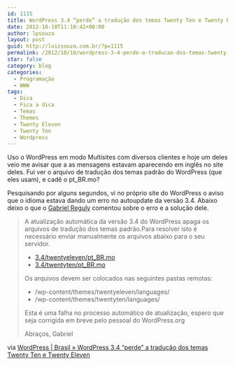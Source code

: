 ```yaml
---
id: 1115
title: WordPress 3.4 “perde” a tradução dos temas Twenty Ten e Twenty Eleven
date: 2012-10-10T11:10:42+00:00
author: lpsouza
layout: post
guid: http://luizsouza.com.br/?p=1115
permalink: /2012/10/10/wordpress-3-4-perde-a-traducao-dos-temas-twenty-ten-e-twenty-eleven/
star: false
category: blog
categories:
  - Programação
  - WWW
tags:
  - Dica
  - Fica a dica
  - Temas
  - Themes
  - Twenty Eleven
  - Twenty Ten
  - Wordpress
---
```

Uso o WordPress em modo Multisites com diversos clientes e hoje um deles veio me avisar que a as mensagens estavam aparecendo em inglês no site deles. Fui ver o arquivo de tradução dos temas padrão do WordPress (que eles usam), e cadê o pt_BR.mo?

Pesquisando por alguns segundos, vi no próprio site do WordPress o aviso que o idioma estava dando um erro no autoupdate da versão 3.4. Abaixo deixo o que o [Gabriel Reguly](http://omniwp.com.br/) comentou sobre o erro e a solução dele.

> A atualização automática da versão 3.4 do WordPress apaga os arquivos de tradução dos temas padrão.Para resolver isto é necessário enviar manualmente os arquivos abaixo para o seu servidor.
>
> * [3.4/twentyeleven/pt_BR.mo](http://svn.automattic.com/wordpress-i18n/pt_BR/tags/3.4/twentyeleven/pt_BR.mo)
> * [3.4/twentyten/pt_BR.mo](http://svn.automattic.com/wordpress-i18n/pt_BR/tags/3.4/twentyten/pt_BR.mo)
>
> Os arquivos devem ser colocados nas seguintes pastas remotas:
>
> * /wp-content/themes/twentyeleven/languages/
> * /wp-content/themes/twentyten/languages/
>
> Esta é uma falha no processo automático de atualização, espero que seja corrigida em breve pelo pessoal do WordPress.org
>
> Abraços,
> Gabriel

via [WordPress | Brasil » WordPress 3.4 “perde” a tradução dos temas Twenty Ten e Twenty Eleven](http://br.wordpress.org/2012/06/18/wordpress-3-4-perde-a-traducao-dos-temas-twenty-ten-e-twenty-eleven/)
